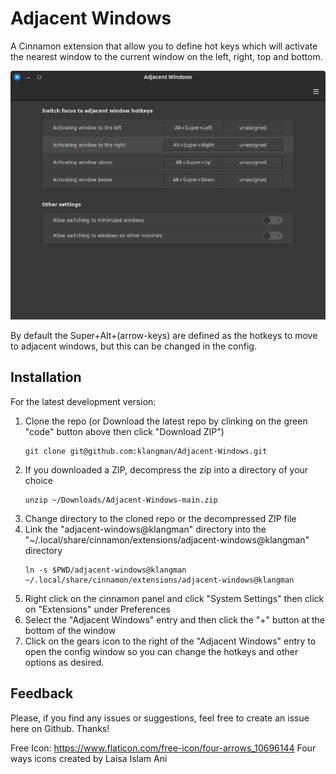 # Adjacent Windows
A Cinnamon extension that allow you to define hot keys which will activate the nearest window to the current window on the left, right, top and bottom.

![screen shot](adjacent-windows@klangman/screenshot.png)

By default the Super+Alt+(arrow-keys) are defined as the hotkeys to move to adjacent windows, but this can be changed in the config.

## Installation
For the latest development version:
1. Clone the repo (or Download the latest repo by clinking on the green "code" button above then click "Download ZIP")
    ```
    git clone git@github.com:klangman/Adjacent-Windows.git
    ```
2. If you downloaded a ZIP, decompress the zip into a directory of your choice
    ```
    unzip ~/Downloads/Adjacent-Windows-main.zip
    ```
3. Change directory to the cloned repo or the decompressed ZIP file
4. Link the "adjacent-windows@klangman" directory into the "~/.local/share/cinnamon/extensions/adjacent-windows@klangman" directory
    ```
    ln -s $PWD/adjacent-windows@klangman ~/.local/share/cinnamon/extensions/adjacent-windows@klangman
    ```
5. Right click on the cinnamon panel and click "System Settings" then click on "Extensions" under Preferences
6. Select the "Adjacent Windows" entry and then click the "+" button at the bottom of the window
7. Click on the gears icon to the right of the "Adjacent Windows" entry to open the config window so you can change the hotkeys and other options as desired.

## Feedback
Please, if you find any issues or suggestions, feel free to create an issue here on Github. Thanks!


Free Icon: https://www.flaticon.com/free-icon/four-arrows_10696144 Four ways icons created by Laisa Islam Ani
